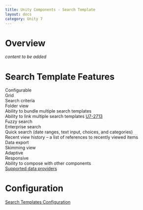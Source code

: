 ```yaml
---
title: Unity Components - Search Template
layout: docs
category: Unity 7
---
```

# Overview

*content to be added*

# Search Template Features

Configurable  
Grid  
Search criteria   
Folder view   
Ability to bundle multiple search templates   
Ability to link multiple search templates [U7-2713](https://jira.intellective.com/browse/U7-2713)  
Fuzzy search  
Enterprise search   
Quick search (date ranges, text input, choices, and categories)  
Recent view history – a list of references to recently viewed items  
Data export   
Skimming view  
Adaptive  
Responsive  
Ability to compose with other components  
[Supported data providers](search-template/supported-data-providers.md)  

# Configuration

[Search Templates Configuration](../configuration/search-templates.md)
